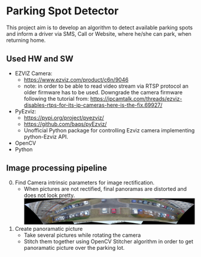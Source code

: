 # Parking Spot Detector
This project aim is to develop an algorithm to detect available parking spots and 
inform a driver via SMS, Call or Website, where he/she can park, 
when returning home. 

## Used HW and SW
* EZVIZ Camera:
  * https://www.ezviz.com/product/c6n/9046
  * note: in order to be able to read video stream via RTSP protocol an older firmware has to be used.
  Downgrade the camera firmware following the tutorial from: https://ipcamtalk.com/threads/ezviz-disables-rtps-for-its-ip-cameras-here-is-the-fix.69927/
* PyEzviz:
  * https://pypi.org/project/pyezviz/
  * https://github.com/baqs/pyEzviz/
  * Unofficial Python package for controlling Ezviz camera implementing python-Ezviz API.
* OpenCV
* Python

## Image processing pipeline
0) Find Camera intrinsic parameters for image rectification.
   * When pictures are not rectified, final panoramas are distorted and does not look pretty.
   ![panoramas](./imgs/distorted_pano.jpg)
1) Create panoramatic picture
   * Take several pictures while rotating the camera
   * Stitch them together using OpenCV Stitcher algorithm in order to get panoramatic picture over the parking lot.